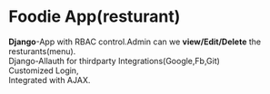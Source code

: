 # Foodie App(resturant)
<b>Django</b>-App with RBAC control.Admin can we <b>view/Edit/Delete</b> the resturants(menu).</br>
Django-Allauth for thirdparty Integrations(Google,Fb,Git)</br>
Customized Login,</br>
Integrated with AJAX.



